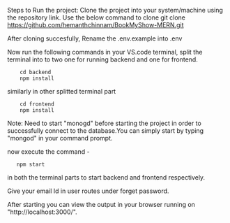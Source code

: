 Steps to Run the project:
	Clone the project into your system/machine using the repository link.
	Use the below command to clone
			git clone https://github.com/hemanthchinnam/BookMyShow-MERN.git
	
After cloning succesfully,
			Rename the .env.example into .env
	
Now run the following commands in your VS.code terminal,
		split the terminal into to two one for running backend and one for frontend.

	
		cd backend 	
		npm install
similarly in other splitted terminal part

		cd frontend
		npm install

Note: Need to start "monogd" before starting the project in order to successfully connect to the database.You can simply start by typing "mongod" in your command prompt.

 now execute the command -
 	
       npm start 
in both the terminal parts to start backend and frontend respectively.

Give your email Id in user routes under forget password.

After starting you can view the output in your browser running on "http://localhost:3000/".
